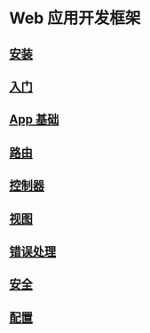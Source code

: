 # Web 应用开发框架
## [安装](/cn/manual/web/installation)

## [入门](/cn/manual/web/getting_started)

## [App 基础](/cn/manual/web/app_basics)

## [路由](/cn/manual/web/routing)

## [控制器](/cn/manual/web/controllers)

## [视图](/cn/manual/web/views)

## [错误处理](/cn/manual/web/error_handing)

## [安全](/cn/manual/web/security)

## [配置](/cn/manual/web/configuration)
